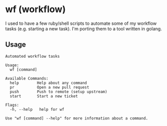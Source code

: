 # wf (workflow)

I used to have a few ruby/shell scripts to automate some of my workflow tasks (e.g. starting a new task). I'm porting them to a tool written in golang.

## Usage
```
Automated workflow tasks

Usage:
  wf [command]

Available Commands:
  help        Help about any command
  pr          Open a new pull request
  push        Push to remote (setup upstream)
  start       Start a new ticket

Flags:
  -h, --help   help for wf

Use "wf [command] --help" for more information about a command.
```
